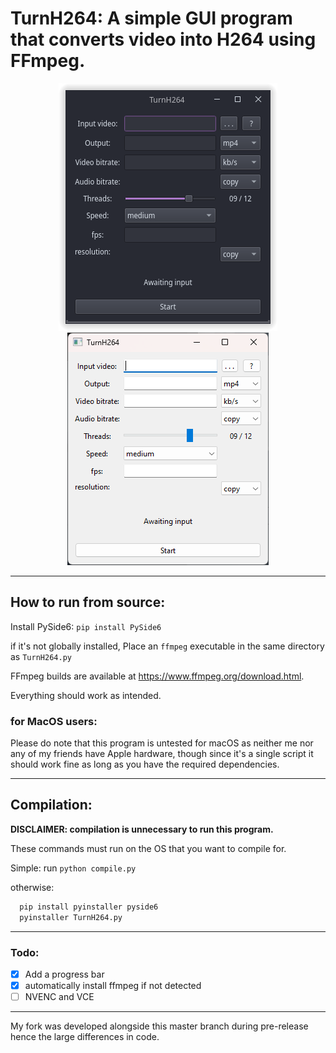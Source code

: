 # TurnH264: A simple GUI program that converts video into H264 using FFmpeg.

<p align=center>
<img src="readme/Screenshot.png"/>
<img src="readme/Screenshot_windows.png"/>
</p>

---

## How to run from source:

Install PySide6: `pip install PySide6`

if it's not globally installed, Place an `ffmpeg` executable in the same directory as `TurnH264.py`

FFmpeg builds are available at https://www.ffmpeg.org/download.html.

Everything should work as intended.

### for MacOS users:

Please do note that this program is untested for macOS as neither me nor any of my friends have Apple hardware, though since it's a single script it should work fine as long as you have the required dependencies.

---

## Compilation:
**DISCLAIMER: compilation is unnecessary to run this program.**

These commands must run on the OS that you want to compile for.

Simple: run `python compile.py`

otherwise:

```bash
  pip install pyinstaller pyside6
  pyinstaller TurnH264.py
```
---

### Todo:

-   [x] Add a progress bar
-   [x] automatically install ffmpeg if not detected
-   [ ] NVENC and VCE

---

My fork was developed alongside this master branch during pre-release hence the large differences in code.
